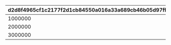 |d2d8f4965cf1c2177f2d1cb84550a016a33a689cb46b05d97ffa6d1e47ca2132|a57a08581e70eb1ba47f7ac284bb16fa80f0a6d53f22c3f6ab9d6b1ebaa3c7c5|51e8ecb420a8ea6fed8bf0a18a04d37e782e4e905e214064d306f3f12538c7aa|52648dfb9eea80f92a2b149d26a3a8d913a7a9b8ebdd787e46327f02fbac18f7|81650b0c8c68bef66baaf7f0e0227c5e6d996778b33b2816acd5bd8beb337398|4fdd1616aff75337a5b52d5d26127a10af877c0f0c3467b775ff23894ff86ea4|b2a7eb207096e2c8187055a5c1fcb2cd55d49fdae1ed01ec166a65f419c5736a|2d4c4506116c6957ae5a73513e70d6a951420d25053e6fc572693133c906be58|2dd39e7d33b48464ef4914429c269cb9428ec31f48173bd3987a39319bafb442|7b2ca0b278bd3be5b1815bd0d3a78d78e528b56ba9c105ccf5ed98289151173f|fc76da5ec82863352fa489b9fab519bf65a30130d55dad5b2186b113fee455db|
| --- | --- | --- | --- | --- | --- | --- | --- | --- | --- | --- |
|1000000|400000|200|50|3000|300|300|1200|400000|1|200|
|2000000|600000|300|100|4000|400|400|1800|400000|2|300|
|3000000|800000|400|150|5000|600|600|2400|400000|3|400|